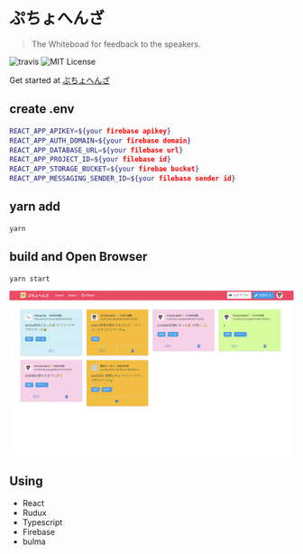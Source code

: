 # ぷちょへんざ

<!-- ![alt](https://travis-ci.org/nkgrnkgr/expenses-automation.svg?branch=master) [![MIT License](http://img.shields.io/badge/license-MIT-blue.svg?style=flat)](LICENSE)

![Imgur](https://i.imgur.com/hxfX19n.png) -->

<!-- expenses-automation is a tool that calculates travel expenses from the schedule registered in Google Caledar and outputs CSV formatted for expense adjustment. -->

> The Whiteboad for  feedback to the speakers.

![travis](https://travis-ci.org/nkgrnkgr/put-your-hands-up.svg?branch=master)
![MIT License](https://img.shields.io/badge/license-MIT-blue.svg?style=flass)

Get started at [ぷちょへんざ](https://put-your-hands-up.firebaseapp.com/)


## create .env

```bash
REACT_APP_APIKEY=${your firebase apikey}
REACT_APP_AUTH_DOMAIN=${your firebase domain}
REACT_APP_DATABASE_URL=${your filebase url}
REACT_APP_PROJECT_ID=${your filebase id}
REACT_APP_STORAGE_BUCKET=${your firebae bucket}
REACT_APP_MESSAGING_SENDER_ID=${your filebase sender id}

```

## yarn add

```bash
yarn
```

## build and Open Browser

```bash
yarn start
```

![alt](./src/images/cap.png)



<!-- Please visit at [Tutorial](https://expenses-automation-app.firebaseapp.com/tutorial) -->

<!-- ## About This Repository

This Respository is FrontEnd of expenses-automation.

BackEnd Repository is [expenses-automation-api](https://bitbucket.org/nokogiring/expenses-automation-api/src/master/).
But BackEnd Repository is  private. -->

## Using

- React
- Rudux
- Typescript
- Firebase
- bulma